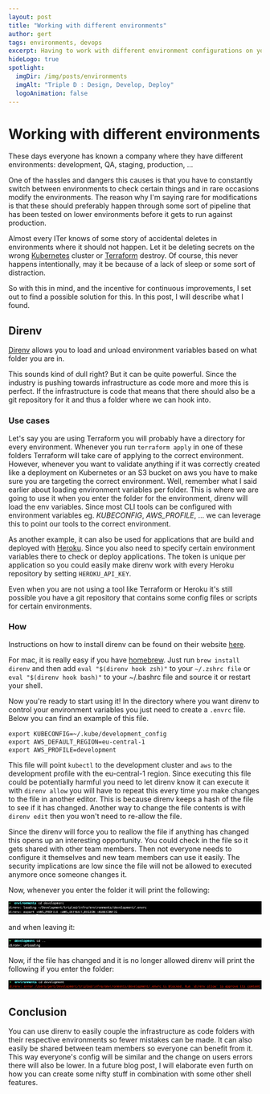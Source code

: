 ```yaml
---
layout: post
title: "Working with different environments"
author: gert
tags: environments, devops
excerpt: Having to work with different environment configurations on your pc can be a hassle and dangerous.
hideLogo: true
spotlight:
  imgDir: /img/posts/environments
  imgAlt: "Triple D : Design, Develop, Deploy"
  logoAnimation: false
---
```

# Working with different environments

These days everyone has known a company where they have different environments: development, QA, staging, production, ... 

One of the hassles and dangers this causes is that you have to constantly switch between environments to check certain things and in rare occasions modify the environments. 
The reason why I'm saying rare for modifications is that these should preferably happen through some sort of pipeline that has been tested on lower environments before it gets to run against production.

Almost every ITer knows of some story of accidental deletes in environments where it should not happen. Let it be deleting secrets on the wrong [Kubernetes](https://kubernetes.io/) cluster or [Terraform](https://www.Terraform.io/) destroy. Of course, this never happens intentionally, may it be because of a lack of sleep or some sort of distraction.

So with this in mind, and the incentive for continuous improvements, I set out to find a possible solution for this. In this post, I will describe what I found.

## Direnv

[Direnv](https://direnv.net/) allows you to load and unload environment variables based on what folder you are in. 

This sounds kind of dull right? But it can be quite powerful. Since the industry is pushing towards infrastructure as code more and more this is perfect. If the infrastructure is code that means that there should also be a git repository for it and thus a folder where we can hook into.

### Use cases

Let's say you are using Terraform you will probably have a directory for every environment.
Whenever you run `terraform apply` in one of these folders Terraform will take care of applying to the correct environment.
However, whenever you want to validate anything if it was correctly created like a deployment on Kubernetes or an S3 bucket on aws you have to make sure you are targeting the correct environment. Well, remember what I said earlier about loading environment variables per folder. This is where we are going to use it when you enter the folder for the environment, direnv will load the env variables.
Since most CLI tools can be configured with environment variables eg. *KUBECONFIG*, *AWS_PROFILE*, ... we can leverage this to point our tools to the correct environment.

As another example, it can also be used for applications that are build and deployed with [Heroku](https://www.heroku.com/). Since you also need to specify certain environment variables there to check or deploy applications. The token is unique per application so you could easily make direnv work with every Heroku repository by setting `HEROKU_API_KEY`.

Even when you are not using a tool like Terraform or Heroku it's still possible you have a git repository that contains some config files or scripts for certain environments.

### How

Instructions on how to install direnv can be found on their website [here](https://direnv.net/docs/installation.html).

For mac, it is really easy if you have [homebrew](https://brew.sh/). Just run `brew install direnv` and then add `eval "$(direnv hook zsh)"` to your `~/.zshrc file` or `eval "$(direnv hook bash)"` to your ~/.bashrc file and source it or restart your shell.

Now you're ready to start using it! In the directory where you want direnv to control your environment variables you just need to create a `.envrc` file. Below you can find an example of this file.

```shell
export KUBECONFIG=~/.kube/development_config
export AWS_DEFAULT_REGION=eu-central-1
export AWS_PROFILE=development
```

This file will point `kubectl` to the development cluster and `aws` to the development profile with the eu-central-1 region. Since executing this file could be potentially harmful you need to let direnv know it can execute it with `direnv allow` you will have to repeat this every time you make changes to the file in another editor. This is because direnv keeps a hash of the file to see if it has changed.
Another way to change the file contents is with `direnv edit` then you won't need to re-allow the file.

Since the direnv will force you to reallow the file if anything has changed this opens up an interesting opportunity. You could check in the file so it gets shared with other team members. Then not everyone needs to configure it themselves and new team members can use it easily. The security implications are low since the file will not be allowed to executed anymore once someone changes it.

Now, whenever you enter the folder it will print the following: 

![entering folder](/img/posts/environments/entering.png)

and when leaving it: 

![leaving folder](/img/posts/environments/leaving.png)

Now, if the file has changed and it is no longer allowed direnv will print the following if you enter the folder:

![blocked](/img/posts/environments/blocked.png)

## Conclusion

You can use direnv to easily couple the infrastructure as code folders with their respective environments so fewer mistakes can be made. It can also easily be shared between team members so everyone can benefit from it.
This way everyone's config will be similar and the change on users errors there will also be lower. In a future blog post, I will elaborate even furth on how you can create some nifty stuff in combination with some other shell features.

